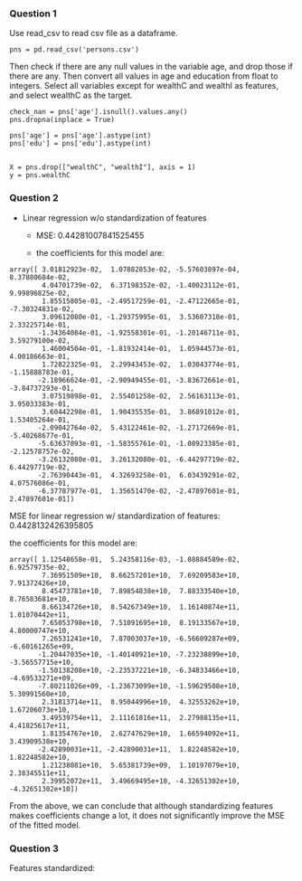 ### Question 1
Use read_csv to read csv file as a dataframe.
```
pns = pd.read_csv('persons.csv')
```

Then check if there are any null values in the variable age, and drop those if there are any. Then convert all values in age and education from float to integers. Select all variables except for wealthC and wealthI as features, and select wealthC as the target.
```
check_nan = pns['age'].isnull().values.any()
pns.dropna(inplace = True)

pns['age'] = pns['age'].astype(int)
pns['edu'] = pns['edu'].astype(int)


X = pns.drop(["wealthC", "wealthI"], axis = 1)
y = pns.wealthC
```

### Question 2
* Linear regression w/o standardization of features
  * MSE: 0.44281007841525455

  * the coefficients for this model are:
```
array([ 3.01812923e-02,  1.07882853e-02, -5.57603897e-04,  8.37880684e-02,
        4.04701739e-02,  6.37198352e-02, -1.40023112e-01,  9.99896825e-02,
        1.85515805e-01, -2.49517259e-01, -2.47122665e-01, -7.30324831e-02,
        3.09612080e-01, -1.29375995e-01,  3.53607318e-01,  2.33225714e-01,
       -1.34364084e-01, -1.92558301e-01, -1.20146711e-01,  3.59279100e-02,
        1.46004504e-01, -1.81932414e-01,  1.05944573e-01,  4.00186663e-01,
        1.72822325e-01,  2.29943453e-02,  1.03043774e-01, -1.15888783e-01,
       -2.18966624e-01, -2.90949455e-01, -3.83672661e-01, -3.84737293e-01,
        3.07519898e-01,  2.55401258e-02,  2.56163113e-01,  3.95033383e-01,
        3.60442298e-01,  1.90435535e-01,  3.86891012e-01,  1.53405264e-01,
       -2.09042764e-02,  5.43122461e-02, -1.27172669e-01, -5.40268677e-01,
       -5.63637093e-01, -1.58355761e-01, -1.08923385e-01, -2.12578757e-02,
       -3.26132080e-01,  3.26132080e-01, -6.44297719e-02,  6.44297719e-02,
       -2.76390443e-01,  4.32693258e-01,  6.03439291e-02,  4.07576086e-01,
       -6.37787977e-01,  1.35651470e-02, -2.47897601e-01,  2.47897601e-01])
```

MSE for linear regression w/ standardization of features: 0.4428132426395805

the coefficients for this model are:
```
array([ 1.12548658e-01,  5.24358116e-03, -1.08884589e-02,  6.92579735e-02,
        7.36951509e+10,  8.66257201e+10,  7.69209583e+10,  7.91372426e+10,
        8.45473781e+10,  7.89854838e+10,  7.88333540e+10,  8.76583681e+10,
        8.66134726e+10,  8.54267349e+10,  1.16140874e+11,  1.01070442e+11,
        7.65053798e+10,  7.51091695e+10,  8.19133567e+10,  4.80000747e+10,
        7.26531241e+10,  7.87003037e+10, -6.56609287e+09, -6.60161265e+09,
       -1.20447035e+10, -1.40140921e+10, -7.23238899e+10, -3.56557715e+10,
       -1.50138208e+10, -2.23537221e+10, -6.34833466e+10, -4.69533271e+09,
       -7.80211026e+09, -1.23673099e+10, -1.59629508e+10,  5.30991560e+10,
        2.31813714e+11,  8.95044996e+10,  4.32553262e+10,  1.67206073e+10,
        3.49539754e+11,  2.11161816e+11,  2.27988135e+11,  4.41825617e+11,
        1.81354767e+10,  2.62747629e+10,  1.66594092e+11,  3.43909538e+10,
       -2.42890031e+11, -2.42890031e+11,  1.82248582e+10,  1.82248582e+10,
        1.21238081e+10,  5.65381739e+09,  1.10197079e+10,  2.38345511e+11,
        2.39952072e+11,  3.49669495e+10, -4.32651302e+10, -4.32651302e+10])
```

From the above, we can conclude that although standardizing features makes coefficients change a lot, it does not significantly improve the MSE of the fitted model.

### Question 3
Features standardized:



